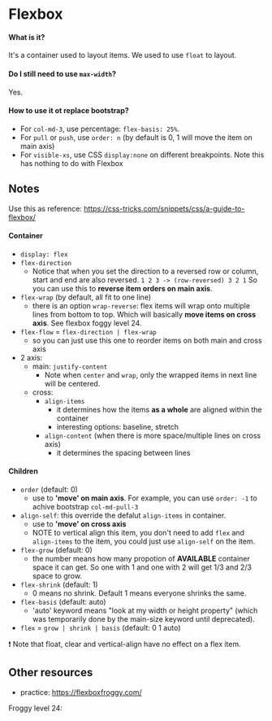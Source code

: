 # Flexbox

#### What is it?
It's a container used to layout items. We used to use `float` to layout.

#### Do I still need to use `max-width`?
Yes.

#### How to use it ot replace bootstrap?
- For `col-md-3`, use percentage: `flex-basis: 25%`.
- For `pull` or `push`, use `order: n` (by default is 0, 1 will move the item on main axis)
- For `visible-xs`, use CSS `display:none` on different breakpoints. Note this has nothing to do with Flexbox

## Notes
Use this as reference: https://css-tricks.com/snippets/css/a-guide-to-flexbox/

#### Container
- `display: flex`
- `flex-direction`
  - Notice that when you set the direction to a reversed row or column, start and end are also reversed. `1 2 3 -> (row-reversed) 3 2 1` So you can use this to **reverse item orders on main axis**.
- `flex-wrap` (by default, all fit to one line)
  - there is an option `wrap-reverse`: flex items will wrap onto multiple lines from bottom to top. Which will basically **move items on cross axis**. See flexbox foggy level 24.
- `flex-flow` = `flex-direction | flex-wrap`
  - so you can just use this one to reorder items on both main and cross axis
- 2 axis:
  - main: `justify-content`
    - Note when `center` and `wrap`, only the wrapped items in next line will be centered.
  - cross:
    - `align-items`
      - it determines how the items **as a whole** are aligned within the container
      - interesting options: baseline, stretch 
    - `align-content` (when there is more space/multiple lines on cross axis)
      - it determines the spacing between lines

#### Children
- `order` (default: 0) 
  - use to **'move' on main axis**. For example, you can use `order: -1` to achive bootstrap `col-md-pull-3`
- `align-self`: this override the defalut `align-items` in container.
  - use to **'move' on cross axis**
  - NOTE to vertical align this item, you don't need to add `flex` and `align-items` to the item, you could just use `align-self` on the item.
- `flex-grow` (default: 0)
  - the number means how many propotion of **AVAILABLE** container space it can get. So one with 1 and one with 2 will get 1/3 and 2/3 space to grow.
- `flex-shrink` (default: 1)
  - 0 means no shrink. Default 1 means everyone shrinks the same.
- `flex-basis` (default: auto)
  - 'auto' keyword means "look at my width or height property" (which was temporarily done by the main-size keyword until deprecated). 
- `flex` = `grow | shrink | basis` (default: 0 1 auto)

:exclamation: Note that float, clear and vertical-align have no effect on a flex item.

## Other resources
- practice: https://flexboxfroggy.com/

Froggy level 24:

